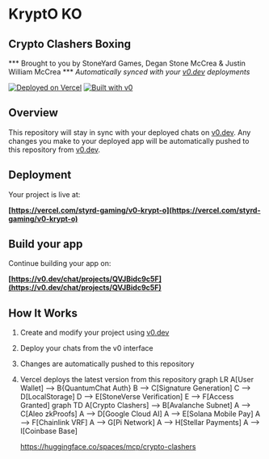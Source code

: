 # KryptO KO 
## Crypto Clashers Boxing
 *** Brought to you by StoneYard Games, Degan Stone McCrea & Justin William McCrea  ***
*Automatically synced with your [v0.dev](https://v0.dev) deployments*

[![Deployed on Vercel](https://img.shields.io/badge/Deployed%20on-Vercel-black?style=for-the-badge&logo=vercel)](https://vercel.com/styrd-gaming/v0-krypt-o)
[![Built with v0](https://img.shields.io/badge/Built%20with-v0.dev-black?style=for-the-badge)](https://v0.dev/chat/projects/QVJBidc9c5F)

## Overview

This repository will stay in sync with your deployed chats on [v0.dev](https://v0.dev).
Any changes you make to your deployed app will be automatically pushed to this repository from [v0.dev](https://v0.dev).

## Deployment

Your project is live at:

**[https://vercel.com/styrd-gaming/v0-krypt-o](https://vercel.com/styrd-gaming/v0-krypt-o)**

## Build your app

Continue building your app on:

**[https://v0.dev/chat/projects/QVJBidc9c5F](https://v0.dev/chat/projects/QVJBidc9c5F)**

## How It Works

1. Create and modify your project using [v0.dev](https://v0.dev)
2. Deploy your chats from the v0 interface
3. Changes are automatically pushed to this repository
4. Vercel deploys the latest version from this repository
graph LR
    A[User Wallet] --> B{QuantumChat Auth}
    B --> C[Signature Generation]
    C --> D[LocalStorage]
    D --> E[StoneVerse Verification]
    E --> F[Access Granted]
   graph TD
    A[Crypto Clashers] --> B[Avalanche Subnet]
    A --> C[Aleo zkProofs]
    A --> D[Google Cloud AI]
    A --> E[Solana Mobile Pay]
    A --> F[Chainlink VRF]
    A --> G[Pi Network]
    A --> H[Stellar Payments]
    A --> I[Coinbase Base]

   https://huggingface.co/spaces/mcp/crypto-clashers
